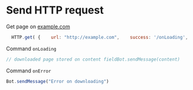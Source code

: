 # Send HTTP request

Get page on [example.com](http://example.com)

```javascript
  HTTP.get( {    url: "http://example.com",    success: '/onLoading',    error: '/onError'    // headers: headers - if you need headers  } )/* also you can send POST request  HTTP.post( {    url: "http://example.com",    success: '/onLoading ',    body: {},  // body params    // cookies: "" // cookies       // headers: headers - if you need headers  } )*/
```

Command `onLoading`

```javascript
// downloaded page stored on content fieldBot.sendMessage(content)
```

Command `onError`

```javascript
Bot.sendMessage("Error on downloading")
```

